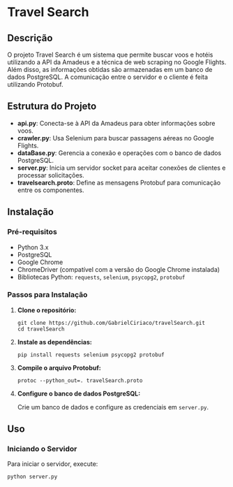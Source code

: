 # Travel Search

## Descrição

O projeto Travel Search é um sistema que permite buscar voos e hotéis utilizando a API da Amadeus e a técnica de web scraping no Google Flights. Além disso, as informações obtidas são armazenadas em um banco de dados PostgreSQL. A comunicação entre o servidor e o cliente é feita utilizando Protobuf.

## Estrutura do Projeto

- **api.py**: Conecta-se à API da Amadeus para obter informações sobre voos.
- **crawler.py**: Usa Selenium para buscar passagens aéreas no Google Flights.
- **dataBase.py**: Gerencia a conexão e operações com o banco de dados PostgreSQL.
- **server.py**: Inicia um servidor socket para aceitar conexões de clientes e processar solicitações.
- **travelsearch.proto**: Define as mensagens Protobuf para comunicação entre os componentes.

## Instalação

### Pré-requisitos

- Python 3.x
- PostgreSQL
- Google Chrome
- ChromeDriver (compatível com a versão do Google Chrome instalada)
- Bibliotecas Python: `requests`, `selenium`, `psycopg2`, `protobuf`

### Passos para Instalação

1. **Clone o repositório:**

    ```
    git clone https://github.com/GabrielCiriaco/travelSearch.git
    cd travelSearch
    ```

2. **Instale as dependências:**

    ```
    pip install requests selenium psycopg2 protobuf
    ```

3. **Compile o arquivo Protobuf:**

    ```
    protoc --python_out=. travelSearch.proto
    ```

4. **Configure o banco de dados PostgreSQL:**

    Crie um banco de dados e configure as credenciais em `server.py`.

## Uso

### Iniciando o Servidor

Para iniciar o servidor, execute:

```
python server.py
```

